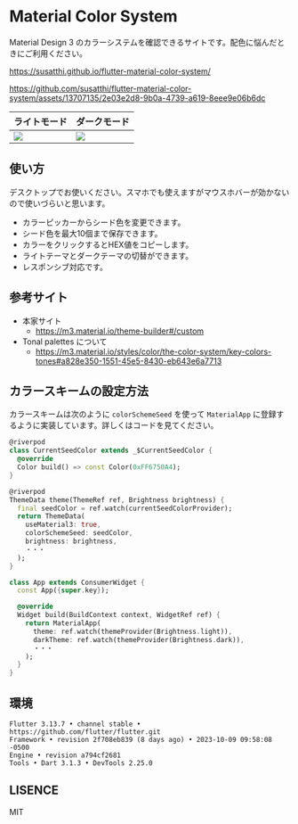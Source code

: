 # Material Color System

Material Design 3 のカラーシステムを確認できるサイトです。配色に悩んだときにご利用ください。

https://susatthi.github.io/flutter-material-color-system/

https://github.com/susatthi/flutter-material-color-system/assets/13707135/2e03e2d8-9b0a-4739-a619-8eee9e06b6dc


ライトモード|ダークモード
--|--
![](https://github.com/susatthi/flutter-material-color-system/assets/13707135/dd144ec6-4e96-4a29-a8a3-9dad039a4602)|![](https://github.com/susatthi/flutter-material-color-system/assets/13707135/20d35f43-6104-4d85-a83a-1b695a7b9e2b)

## 使い方

デスクトップでお使いください。スマホでも使えますがマウスホバーが効かないので使いづらいと思います。

- カラーピッカーからシード色を変更できます。
- シード色を最大10個まで保存できます。
- カラーをクリックするとHEX値をコピーします。
- ライトテーマとダークテーマの切替ができます。
- レスポンシブ対応です。

## 参考サイト

- 本家サイト
  - https://m3.material.io/theme-builder#/custom
- Tonal palettes について
  - https://m3.material.io/styles/color/the-color-system/key-colors-tones#a828e350-1551-45e5-8430-eb643e6a7713

## カラースキームの設定方法

カラースキームは次のように `colorSchemeSeed` を使って `MaterialApp` に登録するように実装しています。詳しくはコードを見てください。

```dart
@riverpod
class CurrentSeedColor extends _$CurrentSeedColor {
  @override
  Color build() => const Color(0xFF6750A4);
}

@riverpod
ThemeData theme(ThemeRef ref, Brightness brightness) {
  final seedColor = ref.watch(currentSeedColorProvider);
  return ThemeData(
    useMaterial3: true,
    colorSchemeSeed: seedColor,
    brightness: brightness,
    ・・・
  );
}

class App extends ConsumerWidget {
  const App({super.key});

  @override
  Widget build(BuildContext context, WidgetRef ref) {
    return MaterialApp(
      theme: ref.watch(themeProvider(Brightness.light)),
      darkTheme: ref.watch(themeProvider(Brightness.dark)),
      ・・・
    );
  }
}

```

## 環境

```
Flutter 3.13.7 • channel stable • https://github.com/flutter/flutter.git
Framework • revision 2f708eb839 (8 days ago) • 2023-10-09 09:58:08 -0500
Engine • revision a794cf2681
Tools • Dart 3.1.3 • DevTools 2.25.0
```

## LISENCE

MIT